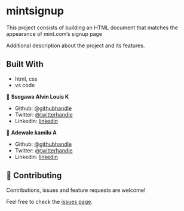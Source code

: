 # mintsignup
This project consists of building an HTML document that matches the appearance of mint.com’s signup page

Additional description about the project and its features.

## Built With

- html, css
- vs code



👤 **Ssegawa Alvin Louis K**

- Github: [@githubhandle](https://github.com/alvinlouis29)
- Twitter: [@twitterhandle](https://twitter.com/louisssegawa)
- Linkedin: [linkedin](https://linkedin.com/linkedinhandle/alvin-louis-632026183)

👤 **Adewale kamilu A**

- Github: [@githubhandle](https://github.com/adewaleK)
- Twitter: [@twitterhandle](https://twitter.com/twitterhandle)
- Linkedin: [linkedin](https://linkedin.com/linkedinhandle)

## 🤝 Contributing

Contributions, issues and feature requests are welcome!

Feel free to check the [issues page](issues/).
